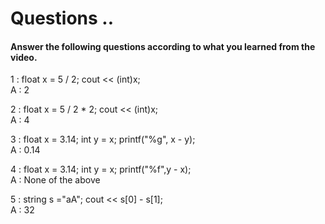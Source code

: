 # Questions ..

#### Answer the following questions according to what you learned from the video.

1 : float x = 5 / 2; cout << (int)x;  
A : 2

2 : float x = 5 / 2 * 2; cout << (int)x;  
A : 4

3 : float x = 3.14; int y = x; printf("%g", x - y);  
A : 0.14

4 : float x = 3.14; int y = x; printf("%f",y - x);  
A : None of the above

5 : string s ="aA"; cout << s[0] - s[1];  
A : 32
